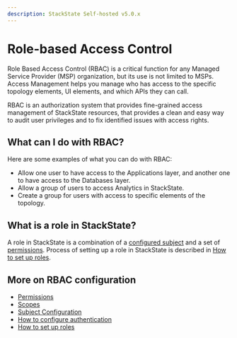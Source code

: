 ```yaml
---
description: StackState Self-hosted v5.0.x 
---
```


# Role-based Access Control

Role Based Access Control \(RBAC\) is a critical function for any Managed Service Provider \(MSP\) organization, but its use is not limited to MSPs. Access Management helps you manage who has access to the specific topology elements, UI elements, and which APIs they can call.

RBAC is an authorization system that provides fine-grained access management of StackState resources, that provides a clean and easy way to audit user privileges and to fix identified issues with access rights.

## What can I do with RBAC?

Here are some examples of what you can do with RBAC:

* Allow one user to have access to the Applications layer, and another one to have access to the Databases layer.
* Allow a group of users to access Analytics in StackState.
* Create a group for users with access to specific elements of the topology.

## What is a role in StackState?

A role in StackState is a combination of a [configured subject](rbac_subjects.md) and a set of [permissions](rbac_permissions.md). Process of setting up a role in StackState is described in [How to set up roles](rbac_roles.md).

## More on RBAC configuration

* [Permissions](rbac_permissions.md)
* [Scopes](rbac_scopes.md)
* [Subject Configuration](rbac_subjects.md)
* [How to configure authentication](../authentication/)
* [How to set up roles](rbac_roles.md)


